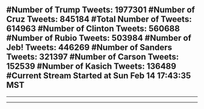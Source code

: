 #Number of Trump Tweets: 1977301
#Number of Cruz Tweets: 845184
#Total Number of Tweets: 614963 
#Number of Clinton Tweets: 560688
#Number of Rubio Tweets: 503984
#Number of Jeb! Tweets: 446269
#Number of Sanders Tweets: 321397
#Number of Carson Tweets: 152539
#Number of Kasich Tweets: 136489
#Current Stream Started at Sun Feb 14 17:43:35 MST
---
---
---
